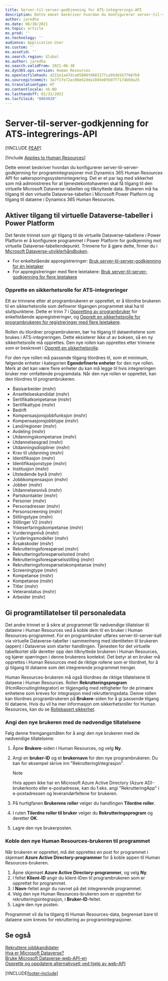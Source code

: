 ```yaml
---
title: Server-til-server-godkjenning for ATS-integrerings-API
description: Dette emnet beskriver hvordan du konfigurerer server-til-server-godkjenning for integrasjoner mot Dynamics 365 Human Resources API for søkersporingssystemintegrering.
author: jaredha
ms.date: 06/30/2021
ms.topic: article
ms.prod: ''
ms.technology: ''
audience: Application User
ms.custom: ''
ms.assetid: ''
ms.search.region: Global
ms.author: jaredha
ms.search.validFrom: 2021-06-30
ms.dyn365.ops.version: Human Resources
ms.openlocfilehash: d221e1a47dca85880fd683177ca95dd1b7766fb9
ms.sourcegitcommit: 3a7f1fe72ac08e62dda1045e0fb97f7174b69a25
ms.translationtype: HT
ms.contentlocale: nb-NO
ms.lasthandoff: 01/31/2022
ms.locfileid: "8064928"
---
```

# <a name="server-to-server-authentication-for-the-ats-integration-api"></a>Server-til-server-godkjenning for ATS-integrerings-API


[!INCLUDE [PEAP](../includes/peap-1.md)]

[!include [Applies to Human Resources](../includes/applies-to-hr.md)]

Dette emnet beskriver hvordan du konfigurerer server-til-server-godkjenning for programintegrasjoner mot Dynamics 365 Human Resources API for søkersporingssystemintegrering. Det er et par lag med sikkerhet som må administreres for at tjenestekontohaveren skal få tilgang til den virtuelle Microsoft Dataverse-tabellen og tilknyttede data. Brukeren må ha tilgang til den virtuelle Dataverse-tabellen i Microsoft Power Platform og tilgang til dataene i Dynamics 365 Human Resources.

## <a name="enable-access-to-dataverse-virtual-tables-in-power-platform"></a>Aktiver tilgang til virtuelle Dataverse-tabeller i Power Platform

Det første trinnet som gir tilgang til de virtuelle Dataverse-tabellene i Power Platform er å konfigurere programmet i Power Platform for godkjenning mot virtuelle Dataverse-tabellendepunkt. Trinnene for å gjøre dette, finner du i [Microsoft Dataverse-utviklerhåndboken](/powerapps/developer/data-platform).

  - For enkeltstående appregistreringer: [Bruk server-til-server-godkjenning for én leietaker](/powerapps/developer/data-platform/use-single-tenant-server-server-authentication)
  - For appregistreringer med flere leietakere: [Bruk server-til-server-godkjenning for flere leietakere](/powerapps/developer/data-platform/use-multi-tenant-server-server-authentication)

### <a name="creating-a-security-role-for-ats-integrations"></a>Opprette en sikkerhetsrolle for ATS-integreringer

Ett av trinnene etter at programbrukeren er opprettet, er å tilordne brukeren til en sikkerhetsrolle som definerer tilgangen programmet skal ha til sluttpunktene. Dette er trinn 7 i [Oppretting av programbruker](/powerapps/developer/data-platform/use-single-tenant-server-server-authentication#application-user-creation) for enkeltstående appregistreringer, og [Opprett en sikkerhetsrolle for programbrukeren for registreringer med flere leietakere](/powerapps/developer/data-platform/use-multi-tenant-server-server-authentication#create-a-security-role-for-the-application-user). 

Rollen du tilordner programbrukeren, bør ha tilgang til dataenhetene som brukes i ATS-integreringen. Dette eksisterer ikke ut av boksen, så en ny sikkerhetsrolle må opprettes. Den nye rollen kan opprettes etter trinnene som er beskrevet i [Opprett en sikkerhetsrolle](/power-platform/admin/create-edit-security-role#create-a-security-role).

For den nye rollen må passende tilgang tilordnes til, som et minimum, følgende enheter i kategorien **Egendefinerte enheter** for den nye rollen. Merk at det kan være flere enheter du kan må legge til hvis integreringen bruker mer omfattende programdata. Når den nye rollen er opprettet, kan den tilordnes til programbrukeren.

  - Basisarbeider (mshr)
  - Ansettelseskandidat (mshr)
  - Sertifikatkompetanse (mshr)
  - Sertifikattype (mshr)
  - Bedrift
  - Kompensasjonsjobbfunksjon (mshr)
  - Kompensasjonsjobbtype (mshr)
  - Land/regioner (mshr)
  - Avdeling (mshr)
  - Utdanningskompetanse (mshr)
  - Utdannelsesgrad (mshr)
  - Utdanningsdisipliner (mshr)
  - Krav til utdanning (mshr)
  - Identifikasjon (mshr)
  - Identifikasjonstype (mshr)
  - Institusjon (mshr)
  - Utstedende byrå (mshr)
  - Jobbkompensasjon (mshr)
  - Jobber (mshr)
  - Utdannelsesnivå (mshr)
  - Partskontakter (mshr)
  - Personer (mshr)
  - Personadresser (mshr)
  - Personscreening (mshr)
  - Stillingstype (mshr)
  - Stillinger V2 (mshr)
  - Yrkeserfaringskompetanse (mshr)
  - Vurderingsnivå (mshr)
  - Vurderingsmodeller (mshr)
  - Årsakskoder (mshr)
  - Rekrutteringsforespørsel (mshr)
  - Rekrutteringsforespørselssted (mshr)
  - Rekrutteringsforespørselsstilling (mshr)
  - Rekrutteringsforespørselskompetanse (mshr)
  - Screeningtype (mshr)
  - Kompetanse (mshr)
  - Kompetanse (mshr)
  - Titler (mshr)
  - Veteranstatus (mshr)
  - Arbeider (mshr)

## <a name="granting-application-permissions-to-human-resources-data"></a>Gi programtillatelser til personaledata

Det andre trinnet er å sikre at programmet får nødvendige tillatelser til dataene i Human Resources ved å koble dem til en bruker i Human Resources-programmet. For en programbruker utføres server-til-server-kall via virtuelle Dataverse-tabeller i sammenheng med identiteten til brukeren (appen) i Dataverse som starter handlingen. Tjenesten for det virtuelle tabellkortet slår deretter opp den tilknyttede brukeren i Human Resources, og kjører spørringen i denne brukerens kontekst. Det betyr at en bruker må opprettes i Human Resources med de riktige rollene som er tilordnet, for å gi tilgang til dataene som det integrerende programmet trenger.

Human Resources-brukeren må også tilordnes de riktige tillatelsene til dataene i Human Resources. Rollen **Rekrutteringsprogram** (HcmRecruitingIntegrator) er tilgjengelig med rettigheter for de primære enhetene som kreves for integrasjon med rekrutteringsdata. Denne rollen kan tilordnes programbrukeren på **Brukere**-siden for å gi passende tilgang til dataene. Hvis du vil ha mer informasjon om sikkerhetsroller for Human Resources, kan du se [Rollebasert sikkerhet](/fin-ops-core/dev-itpro/sysadmin/role-based-security).

### <a name="set-up-the-new-user-with-appropriate-permissions"></a>Angi den nye brukeren med de nødvendige tillatelsene

Følg denne fremgangsmåten for å angi den nye brukeren med de nødvendige tillatelsene:

  1. Åpne **Brukere**-siden i Human Resources, og velg **Ny**.
  2. Angi en **bruker-ID** og et **brukernavn** for den nye programbrukeren. Du kan for eksempel skrive inn "RekrutteringIntegrasjon".

      > [!NOTE]
      > Hvis appen ikke har en Microsoft Azure Active Directory (Azure AD)-brukerkonto eller e-postadresse, kan du f.eks. angi "RekrutteringApp" i e-postadressen og leverandørfeltene for brukeren.

  3. På hurtigfanen **Brukerens roller** velger du handlingen **Tilordne roller**.
  4. I ruten **Tilordne roller til bruker** velger du **Rekrutteringsprogram** og deretter **OK**.
  5. Lagre den nye brukerposten.

### <a name="link-the-new-human-resources-user-to-the-application"></a>Koble den nye Human Resources-brukeren til programmet

Når brukeren er opprettet, må det opprettes en post for programmet i skjemaet **Azure Active Directory-programmer** for å koble appen til Human Resources-brukeren.

  1. Åpne skjemaet **Azure Active Directory-programmer**, og velg **Ny**.
  2. I feltet **Klient-ID** angir du klient-IDen til programbrukeren som er opprettet for programmet.
  3. I **Navn**-feltet angir du navnet på det integrerende programmet.
  4. Velg den nye Human Resources-brukeren som er opprettet for rekrutteringsintegrasjon, i **Bruker-ID**-feltet.
  5. Lagre den nye posten.

Programmet vil da ha tilgang til Human Resources-data, begrenset bare til dataene som kreves for rekruttering av programintegrasjoner.

## <a name="see-also"></a>Se også

[Rekruttere jobbkandidater](hr-personnel-recruit.md)<br>
[Hva er Microsoft Dataverse?](/powerapps/maker/data-platform/data-platform-intro)<br>
[Bruke Microsoft Dataverse-web-API-en](/powerapps/developer/data-platform/webapi/overview)<br>
[Opprette og oppdatere alternativsett ved hjelp av web-API](/powerapps/developer/data-platform/webapi/create-update-optionsets)<br>

[!INCLUDE[footer-include](../includes/footer-banner.md)]
